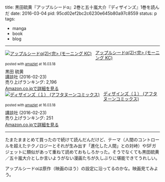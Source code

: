 title: 黒田硫黄『アップルシードα』2巻と五十嵐大介『ディザインズ』1巻を読んだ
date: 2016-03-04
pid: 95cd02ef2bc2c6230e645b80a97c8559
status: p
tags:
- manga
- book
- blog
---

<div class="amazlet-box" style="margin-bottom:0px;"><div class="amazlet-image" style="float:left;margin:0px 12px 1px 0px;"><a href="http://www.amazon.co.jp/exec/obidos/ASIN/4063885348/dotimpact-22/ref=nosim/" name="amazletlink" target="_blank"><img src="http://ecx.images-amazon.com/images/I/51MQ4RYC8gL._SL160_.jpg" alt="アップルシードα(2)<完> (モーニング KC)" style="border: none;" /></a></div><div class="amazlet-info" style="line-height:120%; margin-bottom: 10px"><div class="amazlet-name" style="margin-bottom:10px;line-height:120%"><a href="http://www.amazon.co.jp/exec/obidos/ASIN/4063885348/dotimpact-22/ref=nosim/" name="amazletlink" target="_blank">アップルシードα(2)<完> (モーニング KC)</a><div class="amazlet-powered-date" style="font-size:80%;margin-top:5px;line-height:120%">posted with <a href="http://www.amazlet.com/" title="amazlet" target="_blank">amazlet</a> at 16.03.18</div></div><div class="amazlet-detail">黒田 硫黄 <br />講談社 (2016-02-23)<br />売り上げランキング: 2,196<br /></div><div class="amazlet-sub-info" style="float: left;"><div class="amazlet-link" style="margin-top: 5px"><a href="http://www.amazon.co.jp/exec/obidos/ASIN/4063885348/dotimpact-22/ref=nosim/" name="amazletlink" target="_blank">Amazon.co.jpで詳細を見る</a></div></div></div><div class="amazlet-footer" style="clear: left"></div></div>

<div class="amazlet-box" style="margin-bottom:0px;"><div class="amazlet-image" style="float:left;margin:0px 12px 1px 0px;"><a href="http://www.amazon.co.jp/exec/obidos/ASIN/B01BM66WG6/dotimpact-22/ref=nosim/" name="amazletlink" target="_blank"><img src="http://ecx.images-amazon.com/images/I/51MtMpLnikL._SL160_.jpg" alt="ディザインズ（１） (アフタヌーンコミックス)" style="border: none;" /></a></div><div class="amazlet-info" style="line-height:120%; margin-bottom: 10px"><div class="amazlet-name" style="margin-bottom:10px;line-height:120%"><a href="http://www.amazon.co.jp/exec/obidos/ASIN/B01BM66WG6/dotimpact-22/ref=nosim/" name="amazletlink" target="_blank">ディザインズ（１） (アフタヌーンコミックス)</a><div class="amazlet-powered-date" style="font-size:80%;margin-top:5px;line-height:120%">posted with <a href="http://www.amazlet.com/" title="amazlet" target="_blank">amazlet</a> at 16.03.18</div></div><div class="amazlet-detail">講談社 (2016-02-23)<br />売り上げランキング: 251<br /></div><div class="amazlet-sub-info" style="float: left;"><div class="amazlet-link" style="margin-top: 5px"><a href="http://www.amazon.co.jp/exec/obidos/ASIN/B01BM66WG6/dotimpact-22/ref=nosim/" name="amazletlink" target="_blank">Amazon.co.jpで詳細を見る</a></div></div></div><div class="amazlet-footer" style="clear: left"></div></div>

---- 

たまたままとめて買ったので続けて読んだんだけど、テーマ（人間のコントロールを超えたテクノロジーとそれが生み出す「進化した人間」との対峙）やSFガジェットに類似があって重ねて読めておもしろかった。そうでなくても黒田硫黄／五十嵐大介としか言いようがない漫画たちが久しぶりに堪能できてうれしい。

アップルシードαは原作（映画のほう）の設定に沿ってるのかな。映画見てみよう。